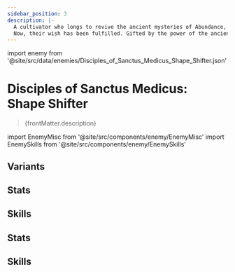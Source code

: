 ```yaml
---
sidebar_position: 3
description: |-
  A cultivator who longs to revive the ancient mysteries of Abundance, and to guide the Xianzhou natives back on the liberating path of immortality.
  Now, their wish has been fulfilled. Gifted by the power of the ancient miracle and using it as both weapon and armor, they managed to touch on the secret of immortality.
---
```


import enemy from '@site/src/data/enemies/Disciples_of_Sanctus_Medicus_Shape_Shifter.json'

# Disciples of Sanctus Medicus: Shape Shifter
<blockquote>{frontMatter.description}</blockquote>

import EnemyMisc from '@site/src/components/enemy/EnemyMisc'
import EnemySkills from '@site/src/components/enemy/EnemySkills'

## Variants

<Tabs queryString="variant">
<TabItem value='1' label='Disciples of Sanctus Medicus: Shape Shifter'>

<h2>Stats</h2>

<EnemyMisc enemy={enemy} variant={0} />

<h2>Skills</h2>

<EnemySkills enemy={enemy} variant={0} />
</TabItem>
<TabItem value='2' label='Disciples of Sanctus Medicus: Shape Shifter (Bug)'>

<h2>Stats</h2>

<EnemyMisc enemy={enemy} variant={1} />

<h2>Skills</h2>

<EnemySkills enemy={enemy} variant={1} />
</TabItem>
</Tabs>
